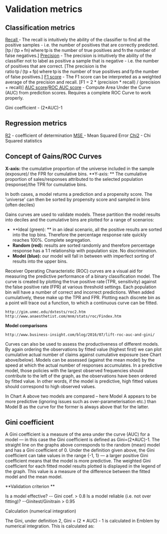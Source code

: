 # Validation metrics

## Classification metrics

[Recall ](http://scikit-learn.org/stable/modules/generated/sklearn.metrics.recall_score.html)- The recall is intuitively the ability of the classifier to find all the positive samples - i.e. the number of positives that are correctly predicted. [tp / (tp + fn) where tp is the number of true positives and fn the number of false negatives.]
[Precision](https://scikit-learn.org/stable/modules/generated/sklearn.metrics.precision_score.html) - The precision is intuitively the ability of the classifier not to label as positive a sample that is negative - i.e. the number of positives that are correct. [The precision is the ratio tp / (tp + fp) where tp is the number of true positives and fp the number of false positives.]
[F1 score](https://scikit-learn.org/stable/modules/generated/sklearn.metrics.f1_score.html) - The F1 score can be interpreted as a weighted average of the precision and recall. [F1 = 2 * (precision * recall) / (precision + recall)]
[AUC score](http://scikit-learn.org/stable/modules/generated/sklearn.metrics.auc.html#sklearn.metrics.auc)/[ROC AUC score](https://scikit-learn.org/stable/modules/generated/sklearn.metrics.roc_auc_score.html#sklearn.metrics.roc_auc_score) - Compute Area Under the Curve (AUC) from prediction scores. Requires a complete ROC Curve to work properly.

Gini coefficient - (2*AUC)-1

## Regression metrics

[R2](http://scikit-learn.org/stable/modules/generated/sklearn.metrics.r2_score.html) - coefficient of determination
[MSE ](https://scikit-learn.org/stable/modules/generated/sklearn.metrics.mean_squared_error.html)- Mean Squared Error 
[Chi2](http://scikit-learn.org/stable/modules/generated/sklearn.feature_selection.chi2.html) - Chi Squared statistics

## Concept of Gains/ROC Curves

**X-axis:**  the cumulative proportion of the universe included in the sample (exposure)/ the FPR for cumulative bins.
**Y-axis: ** The cumulative proportion of sales/responses attributed to the selected population (response)/the TPR for cumulative bins.

In both cases, a model returns a prediction and a propensity score. The 'universe' can then be sorted by propensity score and sampled in bins (often deciles)


Gains curves are used to validate models. These partition the model results into deciles and the cumulative bins are plotted for a range of scenarios:
 -  **Ideal (green): ** in an ideal scenario, all the positive results are sorted into the top bins. Therefore the percentage response rate quickly reaches 100%. Complete segregation.
 -  **Random (red):**  results are sorted randomly and therefore percentage response has a 1:1 relationship with population size. No discrimination.
 -  **Model (blue):**  our model will fall in between with imperfect sorting of results into the upper bins. 

Receiver Operating Characteristic (ROC) curves are a visual aid for measuring the predictive performance of a binary classification model. The curve is created by plotting the true positive rate (TPR, sensitivity) against the false positive rate (FPR) at various threshold settings.
Each population bin will have a number of correct and incorrect predictions. When added cumulatively, these make up the TPR and FPR. Plotting each discrete bin as a point will trace out a function, to which a continuous curve can be fitted. 

```http://gim.unmc.edu/dxtests/roc2.htm ```
```http://www.anaesthetist.com/mnm/stats/roc/Findex.htm ```

**Model comparisons** 

```http://www.business-insight.com/blog/2016/07/lift-roc-auc-and-gini/ ```

Curves can also be used to assess the productiveness of different models. By again ordering the observations by fitted value (highest first) we can plot cumulative actual number of claims against cumulative exposure (see Chart above/below). Models can be assessed (against the mean model) by the speed at which the actual number of responses accumulates. In a predictive model, those policies with the largest observed frequencies should contribute to the left of the graph, as the observations have been ordered by fitted value. In other words, if the model is predictive, high fitted values should correspond to high observed values. 

In Chart A above two models are compared – here Model A appears to be more predictive (ignoring issues such as over-parameterisation etc.) than Model B as the curve for the former is always above that for the latter. 


## Gini coefficient

A Gini coefficient is a measure of the area under the curve (AUC) for a model — in this case the Gini coefficient is defined as Gini=(2*AUC)-1. The straight line on the graphs above corresponds to the random (mean) model and has a Gini coefficient of 0. Under the definition given above, the Gini coefficient can take values in the range {-1, 1} — a larger positive Gini coefficient means that the model is more predictive.
The weighted Gini coefficient for each fitted model results plotted is displayed in the legend of the graph. This value is a measure of the difference between the fitted model and the mean model.


**Validation criterion **

Is a model effective?  -- Gini coef. > 0.8
Is a model reliable (i.e. not over fitting)?  --Ginitest/Ginitrain > 0.95


Calculation (numerical integration)

The Gini, under definition 2, Gini = (2 * AUC) - 1 is calculated in Emblem by numerical integration. This is calculated as:
